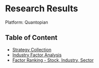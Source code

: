 # Research Results
Platform: Quantopian

## Table of Content
- [Strategy Collection](./0+-+Strategy+Collection.md)
- [Industry Factor Analysis](./01+-+Common+Characteristics/01%2B-%2BCommon%2BCharacteristics/01%20-%20Common%20Characteristics.md)
- [Factor Ranking - Stock, Industry, Sector](./5+-+Factor+Ranking+-+Stocks%2C+Industry%2C+Sector/5-Factor_Ranking-Stocks,Industry,Sector.md)
